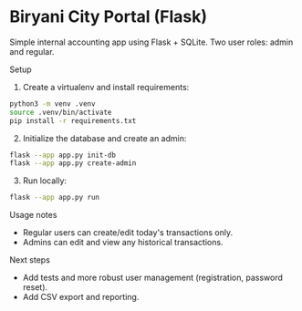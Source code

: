# Biryani City Portal (Flask)

Simple internal accounting app using Flask + SQLite. Two user roles: admin and regular.

Setup

1. Create a virtualenv and install requirements:

```bash
python3 -m venv .venv
source .venv/bin/activate
pip install -r requirements.txt
```

2. Initialize the database and create an admin:

```bash
flask --app app.py init-db
flask --app app.py create-admin
```

3. Run locally:

```bash
flask --app app.py run
```

Usage notes
- Regular users can create/edit today's transactions only.
- Admins can edit and view any historical transactions.

Next steps
- Add tests and more robust user management (registration, password reset).
- Add CSV export and reporting.
